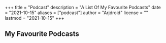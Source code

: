 +++
title = "Podcast"
description = "A List Of My Favourite Podcasts"
date = "2021-10-15"
aliases = ["podcast"]
author = "Arjdroid"
license = ""
lastmod = "2021-10-15"
+++

## My Favourite Podcasts
